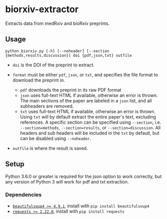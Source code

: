 <h1>biorxiv-extractor</h1>
Extracts data from medRxiv and bioRxiv preprints.

<h2>Usage</h2>

```
python biorxiv.py [-h] [--noheader] [--section {methods,results,discussion}] doi {pdf,json,txt} outfile
```

 * `doi` is the DOI of the preprint to extract.
 * `format` must be either `pdf`, `json`, or `txt`, and specifies the file format to download the preprint in.
   * `pdf` downloads the preprint in its raw PDF format
   * `json` uses full-text HTML if available, otherwise an error is thrown. 
     The main sections of the paper are labeled in a `json` list, and all subheaders are removed.
   * `txt` uses full-text HTML if available, otherwise an error is thrown. Using `txt` will by default extract the entire paper's text, excluding references.
     A specific section can be specified using `--section`, i.e. `--section=methods`, `--section=results`, or `--section=discussion`. All headers and sub headers will be included in the `txt` by default, but can be disabled using `--noheader`.
     
 * `outfile` is where the result is saved.


<h2>Setup</h2>
Python 3.6.0 or greater is required for the json option to work correctly, but any version of Python 3 will work for pdf and txt extraction.
<h3>Dependencies</h3>

 * [`beautifulsoup4 >= 4.9.1`](https://pypi.org/project/beautifulsoup4/), install with `pip install beautifulsoup4`
 * [`requests >= 2.22.0`](https://pypi.org/project/requests/), install with `pip install requests`
